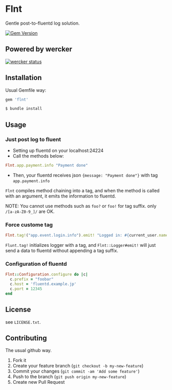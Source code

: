 # Flnt

Gentle post-to-fluentd log solution.

[![Gem Version](https://badge.fury.io/rb/flnt.png)](http://badge.fury.io/rb/flnt)

## Powered by wercker

[![wercker status](https://app.wercker.com/status/4c5b18d2fe3debeee48b7f0fab81eb12/m/ "wercker status")](https://app.wercker.com/project/bykey/4c5b18d2fe3debeee48b7f0fab81eb12)

## Installation

Usual Gemfile way:

```ruby
gem 'flnt'
```

```bash
$ bundle install
```

## Usage

### Just post log to fluent

* Setting up fluentd on your localhost:24224
* Call the methods below:
```ruby
Flnt.app.payment.info "Payment done"
```
* Then, your fluentd receives json `{message: "Payment done"}` with tag `app.payment.info`

`Flnt` compiles method chaining into a tag, and when the method is called with an argument,
it emits the information to fluentd.

NOTE: You cannot use methods such as `foo?` or `foo!` for tag suffix. only `/[a-zA-Z0-9_]/` are OK.

### Force custome tag

```ruby
Flnt.tag!("app.event.login.info").emit! "Logged in: #{current_user.name}"
```

`Flunt.tag!` initializes logger with a tag, and `Flnt::Logger#emit!` will just send a data to fluentd
without appending a tag suffix.

### Configuration of fluentd

```ruby
Flnt::Configuration.configure do |c|
  c.prefix = "foobar"
  c.host = 'fluentd.example.jp'
  c.port = 12345
end
```

## License

see `LICENSE.txt`.


## Contributing

The usual github way.

1. Fork it
2. Create your feature branch (`git checkout -b my-new-feature`)
3. Commit your changes (`git commit -am 'Add some feature'`)
4. Push to the branch (`git push origin my-new-feature`)
5. Create new Pull Request
